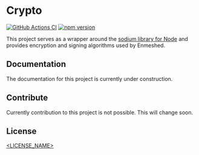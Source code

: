 # Crypto

[![GitHub Actions CI](https://github.com/nmshd/cns-crypto/workflows/Publish/badge.svg)](https://github.com/nmshd/cns-crypto/actions?query=workflow%3APublish)
[![npm version](https://badge.fury.io/js/@nmshd%2fcrypto.svg)](https://www.npmjs.com/package/@nmshd/crypto)

This project serves as a wrapper around the [sodium library for Node](https://www.npmjs.com/package/sodium) and provides encryption and signing algorithms used by Enmeshed.

## Documentation

The documentation for this project is currently under construction.

## Contribute

Currently contribution to this project is not possible. This will change soon.

## License

[<LICENSE_NAME>](LICENSE)
